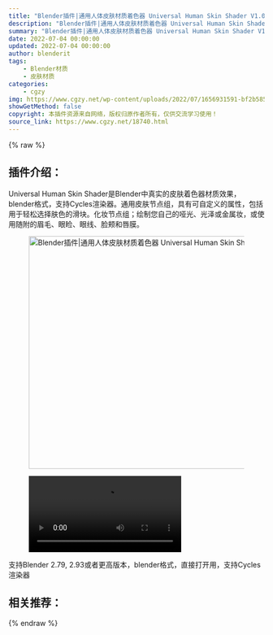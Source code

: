 ```yaml
---
title: "Blender插件|通用人体皮肤材质着色器 Universal Human Skin Shader V1.0"
description: "Blender插件|通用人体皮肤材质着色器 Universal Human Skin Shader V1.0"
summary: "Blender插件|通用人体皮肤材质着色器 Universal Human Skin Shader V1.0"
date: 2022-07-04 00:00:00
updated: 2022-07-04 00:00:00
author: blenderit
tags: 
    - Blender材质
    - 皮肤材质
categories:
    - cgzy
img: https://www.cgzy.net/wp-content/uploads/2022/07/1656931591-bf2b585aaeb7a04.jpg
showGetMethod: false
copyright: 本插件资源来自网络，版权归原作者所有，仅供交流学习使用！
source_link: https://www.cgzy.net/18740.html
---
```


{% raw %}
<div class="wp-block-pandastudio-title"><div class="title_style_01"><h2 id="h2-0">插件介绍：</h2></div></div><p class="is-style-text-indent-2em">Universal Human Skin Shader是Blender中真实的皮肤着色器材质效果，blender格式，支持Cycles渲染器。通用皮肤节点组，具有可自定义的属性，包括用于轻松选择肤色的滑块。化妆节点组；绘制您自己的哑光、光泽或金属妆，或使用随附的眉毛、眼睑、眼线、脸颊和唇膜。</p><div class="wp-block-image is-style-border-round-and-with-shadow"><figure class="aligncenter size-full"><img fetchpriority="high" decoding="async" width="512" height="458" src="https://www.cgzy.net/wp-content/uploads/2022/07/1656931591-bf2b585aaeb7a04.jpg" class="wp-image-18741" title="Blender插件|通用人体皮肤材质着色器 Universal Human Skin Shader V1.0" alt="Blender插件|通用人体皮肤材质着色器 Universal Human Skin Shader V1.0"></figure></div><figure class="wp-block-video aligncenter"><video controls src="https://cloud.video.taobao.com/play/u/717183932/p/1/e/6/t/1/368072151164.mp4"></video></figure><div class="wp-block-pandastudio-tips"><div class="tip success "><p>支持Blender 2.79, 2.93或者更高版本，blender格式，直接打开用，支持Cycles渲染器</p>
</div></div><div class="wp-block-pandastudio-title"><div class="title_style_01"><h2 id="h2-1">相关推荐：</h2></div></div>
<div style="display: none">cgzy</div>
{% endraw %}
